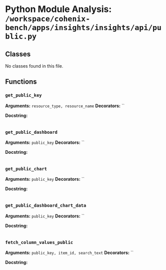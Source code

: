 # Python Module Analysis: `/workspace/cohenix-bench/apps/insights/insights/api/public.py`

## Classes

No classes found in this file.


## Functions

### `get_public_key`
**Arguments:** `resource_type, resource_name`
**Decorators:** ``

**Docstring:**
```

```
### `get_public_dashboard`
**Arguments:** `public_key`
**Decorators:** ``

**Docstring:**
```

```
### `get_public_chart`
**Arguments:** `public_key`
**Decorators:** ``

**Docstring:**
```

```
### `get_public_dashboard_chart_data`
**Arguments:** `public_key`
**Decorators:** ``

**Docstring:**
```

```
### `fetch_column_values_public`
**Arguments:** `public_key, item_id, search_text`
**Decorators:** ``

**Docstring:**
```

```

